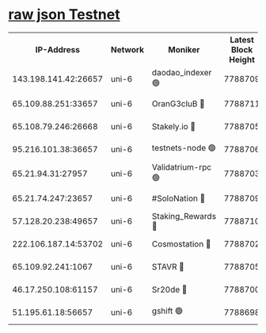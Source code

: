 [raw json Testnet](https://rpc-check.junot.stavr.tech/junot/rpc-junot-result.json)
=


<table><tr><th>IP-Address</th><th>Network</th><th>Moniker</th><th>Latest Block Height</th><th>Earliest Block Height</th><th>Catching Up</th><th>Tx Index</th><th>Voting Power</th><th>Scan Time</th></tr><tr><td>143.198.141.42:26657</td><td>uni-6</td><td>daodao_indexer 🟢</td><td>7788709</td><td>1</td><td>False</td><td>off</td><td>0</td><td>2024-02-08T03:07:12.702092892UTC</td></tr><tr><td>65.109.88.251:33657</td><td>uni-6</td><td>OranG3cluB 🔴</td><td>7788711</td><td>1138541</td><td>False</td><td>on</td><td>11</td><td>2024-02-08T03:07:17.521077053UTC</td></tr><tr><td>65.108.79.246:26668</td><td>uni-6</td><td>Stakely.io 🔴</td><td>7788705</td><td>1570872</td><td>False</td><td>on</td><td>1766821</td><td>2024-02-08T03:07:00.808820661UTC</td></tr><tr><td>95.216.101.38:36657</td><td>uni-6</td><td>testnets-node 🟢</td><td>7788706</td><td>1615130</td><td>False</td><td>on</td><td>0</td><td>2024-02-08T03:07:03.252262561UTC</td></tr><tr><td>65.21.94.31:27957</td><td>uni-6</td><td>Validatrium-rpc 🟢</td><td>7788703</td><td>2943363</td><td>False</td><td>on</td><td>0</td><td>2024-02-08T03:06:55.953296760UTC</td></tr><tr><td>65.21.74.247:23657</td><td>uni-6</td><td>#SoloNation 🔴</td><td>7788709</td><td>5208001</td><td>False</td><td>on</td><td>112</td><td>2024-02-08T03:07:11.791228338UTC</td></tr><tr><td>57.128.20.238:49657</td><td>uni-6</td><td>Staking_Rewards 🔴</td><td>7788710</td><td>6514618</td><td>False</td><td>on</td><td>1008</td><td>2024-02-08T03:07:13.041729779UTC</td></tr><tr><td>222.106.187.14:53702</td><td>uni-6</td><td>Cosmostation 🔴</td><td>7788702</td><td>7473037</td><td>False</td><td>on</td><td>109003</td><td>2024-02-08T03:06:53.537908294UTC</td></tr><tr><td>65.109.92.241:1067</td><td>uni-6</td><td>STAVR 🔴</td><td>7788705</td><td>7502372</td><td>False</td><td>on</td><td>6054</td><td>2024-02-08T03:07:00.408170509UTC</td></tr><tr><td>46.17.250.108:61157</td><td>uni-6</td><td>Sr20de 🔴</td><td>7788700</td><td>7533733</td><td>False</td><td>on</td><td>37</td><td>2024-02-08T03:06:47.988629959UTC</td></tr><tr><td>51.195.61.18:56657</td><td>uni-6</td><td>gshift 🟢</td><td>7788698</td><td>7691417</td><td>False</td><td>on</td><td>0</td><td>2024-02-08T03:06:41.454219562UTC</td></tr></table>